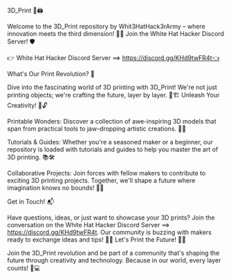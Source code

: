 3D_Print 🚀🖨️

Welcome to the 3D_Print repository by Whit3HatHack3rArmy – where innovation meets the third dimension! 🌟🔧
Join the White Hat Hacker Discord Server! 🛡️

👉 White Hat Hacker Discord Server ==> https://discord.gg/KHd9twFR4t👈

What's Our Print Revolution? 🌈

Dive into the fascinating world of 3D printing with 3D_Print! We're not just printing objects; we're crafting the future, layer by layer. 🚀🏗️
Unleash Your Creativity! 🎨🔓

Printable Wonders: Discover a collection of awe-inspiring 3D models that span from practical tools to jaw-dropping artistic creations. 🗿🔧

Tutorials & Guides: Whether you're a seasoned maker or a beginner, our repository is loaded with tutorials and guides to help you master the art of 3D printing. 📚🛠️

Collaborative Projects: Join forces with fellow makers to contribute to exciting 3D printing projects. Together, we'll shape a future where imagination knows no bounds! 🤝💡

Get in Touch! 📬

Have questions, ideas, or just want to showcase your 3D prints? Join the conversation on the White Hat Hacker Discord Server ==> https://discord.gg/KHd9twFR4t. Our community is buzzing with makers ready to exchange ideas and tips! 🤖🌐
Let's Print the Future! 🚀🌐

Join the 3D_Print revolution and be part of a community that's shaping the future through creativity and technology. Because in our world, every layer counts! 🌈💻
